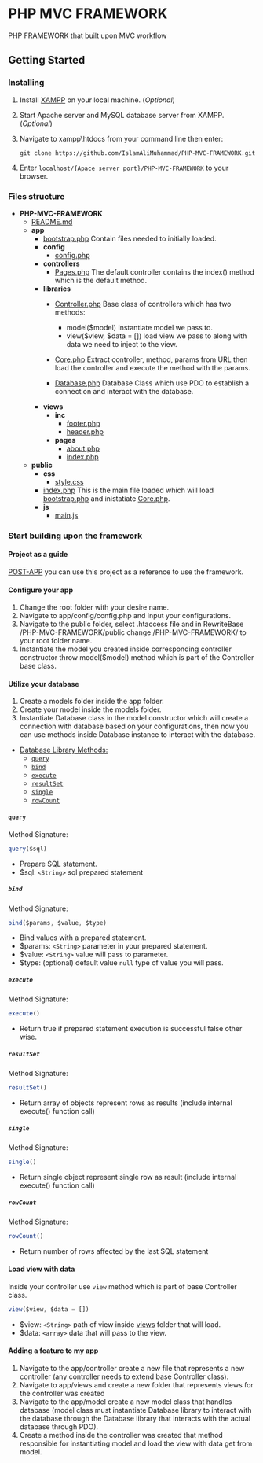 # PHP MVC FRAMEWORK

PHP FRAMEWORK that built upon MVC workflow 

## Getting Started

### Installing

1. Install [XAMPP](https://www.apachefriends.org/index.html) on your local machine. (*Optional*)

2. Start Apache server and MySQL database server from XAMPP. (*Optional*)

3. Navigate to xampp\htdocs from your command line then enter:

    ```
    git clone https://github.com/IslamAliMuhammad/PHP-MVC-FRAMEWORK.git
    ```
4. Enter `localhost/{Apace server port}/PHP-MVC-FRAMEWORK` to your browser.

### Files structure 

- __PHP\-MVC\-FRAMEWORK__
   - [README.md](README.md)
   - __app__
     - [bootstrap.php](app/bootstrap.php) Contain files needed to initially loaded.
     - __config__
       - [config.php](app/config/config.php)
     - __controllers__
       - [Pages.php](app/controllers/Pages.php) The default controller contains the index() method which is the default method.
     - __libraries__
       - [Controller.php](app/libraries/Controller.php) Base class of controllers which has two methods:
         - model($model) Instantiate model we pass to.
         - view($view, $data = []) load view we pass to along with data we need to inject to the view.

       - [Core.php](app/libraries/Core.php) Extract controller, method, params from URL then load the controller and execute the method with the params.
       - [Database.php](app/libraries/Database.php) Database Class which use PDO to establish a connection and interact with the database.
     - __views__
       - __inc__
         - [footer.php](app/views/inc/footer.php)
         - [header.php](app/views/inc/header.php)
       - __pages__
         - [about.php](app/views/pages/about.php)
         - [index.php](app/views/pages/index.php)
   - __public__
     - __css__
       - [style.css](public/css/style.css)
     - [index.php](public/index.php) This is the main file loaded which will load [bootstrap.php](app/bootstrap.php) and inistatiate [Core.php](app/libraries/Core.php).
     - __js__
       - [main.js](public/js/main.js)

### Start building upon the framework

#### Project as a guide 

[POST-APP](https://github.com/IslamAliMuhammad/POST-APP) you can use this project as a reference to use the framework. 

#### Configure your app

 1. Change the root folder with your desire name.
 2. Navigate to app/config/config.php and input your configurations.
 3. Navigate to the public folder, select .htaccess file and in RewriteBase /PHP-MVC-FRAMEWORK/public change /PHP-MVC-FRAMEWORK/ to your root folder name.
 4. Instantiate the model you created inside corresponding controller constructor throw model($model) method which is part of the Controller base class.

 #### Utilize your database
 
 1. Create a models folder inside the app folder.
 2. Create your model inside the models folder.
 3. Instantiate Database class in the model constructor which will create a connection with database based on your configurations, then now you can use methods inside Database instance to interact with the database. 

- [Database Library Methods:](app/libraries/Database.php)
    - [`query`](#query)
    - [`bind`](#bind)
    - [`execute`](#execute)
    - [`resultSet`](#resultSet)
    - [`single`](#single)
    - [`rowCount`](#rowCount)

#### `query`

Method Signature:

```js
query($sql)
```
- Prepare SQL statement.
- $sql: `<String>` sql prepared statement

##### `bind` 

Method Signature:

```js
bind($params, $value, $type)
```
- Bind values with a prepared statement.
- $params: `<String>` parameter in your prepared statement.
- $value: `<String>` value will pass to parameter.
- $type: (optional) default value `null` type of value you will pass.

##### `execute`

Method Signature:

```js
execute()
```
- Return true if prepared statement execution is successful false other wise. 

##### `resultSet`

Method Signature:

```js
resultSet()
```
- Return array of objects represent rows as results (include internal execute() function call)

##### `single`

Method Signature:

```js
single()
```
- Return single object represent single row as result (include internal execute() function call) 

##### `rowCount`

Method Signature:

```js
rowCount()
```
- Return number of rows affected by the last SQL statement

#### Load view with data

Inside your controller use `view` method which is part of base Controller class.

```js
view($view, $data = [])
```
- $view: `<String>` path of view inside [views](app/views/) folder that will load.
- $data: `<array>` data that will pass to the view.

#### Adding a feature to my app 

1. Navigate to the app/controller create a new file that represents a new controller (any controller needs to extend base Controller class).
2. Navigate to app/views and create a new folder that represents views for the controller was created 
3. Navigate to the app/model create a new model class that handles database (model class must instantiate  Database library to interact with the database through the Database library that interacts with the actual database through PDO).
4. Create a method inside the controller was created that method responsible for instantiating model and load the view with data get from model. 






